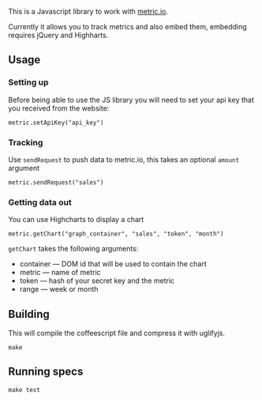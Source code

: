 This is a Javascript library to work with [metric.io](https://metric.io).

Currently it allows you to track metrics and also embed them, embedding requires jQuery and Highharts.

## Usage

### Setting up

Before being able to use the JS library you will need to set your api key that you received from the website:

    metric.setApiKey("api_key")

### Tracking

Use `sendRequest` to push data to metric.io, this takes an optional `amount` argument

    metric.sendRequest("sales")

### Getting data out

You can use Highcharts to display a chart

    metric.getChart("graph_container", "sales", "token", "month")

`getChart` takes the following arguments:

* container &mdash; DOM id that will be used to contain the chart
* metric &mdash; name of metric
* token &mdash; hash of your secret key and the metric
* range &mdash; week or month

## Building

This will compile the coffeescript file and compress it with uglifyjs.

    make

## Running specs

    make test
